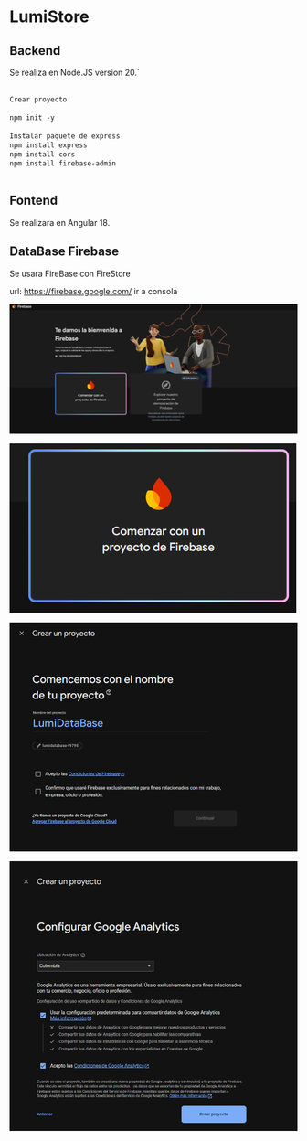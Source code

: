 # LumiStore

## Backend
   Se realiza en Node.JS version 20.`

```

Crear proyecto

npm init -y

Instalar paquete de express
npm install express 
npm install cors
npm install firebase-admin


```

## Fontend
  Se realizara en Angular 18.
## DataBase Firebase
   Se usara FireBase con FireStore
   
   url: https://firebase.google.com/
   ir a consola


![alt text](image.png)

![alt text](image-1.png)

![alt text](image-2.png)

![alt text](image-3.png)